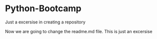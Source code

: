 # Python-Bootcamp
Just a excersise in creating a repository

Now we are going to change the readme.md file. 
This is just an excersise 
